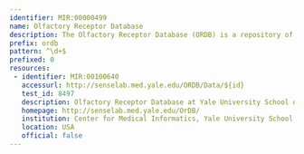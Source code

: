 ```yaml
---
identifier: MIR:00000499
name: Olfactory Receptor Database
description: The Olfactory Receptor Database (ORDB) is a repository of genomics and proteomics information of olfactory receptors (ORs). It includes a broad range of chemosensory genes and proteins, that includes in addition to ORs the taste papilla receptors (TPRs), vomeronasal organ receptors (VNRs), insect olfactory receptors (IORs), Caenorhabditis elegans chemosensory receptors (CeCRs), fungal pheromone receptors (FPRs).
prefix: ordb
pattern: ^\d+$
prefixed: 0
resources:
 - identifier: MIR:00100640
   accessurl: http://senselab.med.yale.edu/ORDB/Data/${id}
   test_id: 8497
   description: Olfactory Receptor Database at Yale University School of Medicine
   homepage: http://senselab.med.yale.edu/OrDB/
   institution: Center for Medical Informatics, Yale University School of Medicine, New Haven, Connecticut
   location: USA
   official: false
---
```


